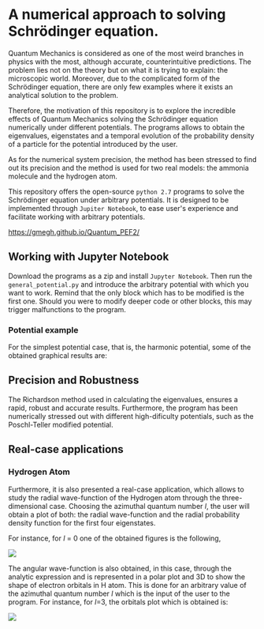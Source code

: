 # A numerical approach to solving Schrödinger equation.

Quantum Mechanics is considered as one of the most weird branches in physics with the most, although accurate, counterintuitive predictions. The problem lies not on the theory but on what it is trying to explain: the microscopic world. Moreover, due to the complicated form of the Schrödinger equation, there are only few examples where it exists an analytical solution to the problem. 

Therefore, the motivation of this repository is to explore the incredible effects of Quantum Mechanics solving the Schrödinger equation numerically under different potentials. The programs allows to obtain the eigenvalues, eigenstates and a temporal evolution of the probability density of a particle for the potential introduced by the user.

As for the numerical system precision, the method has been stressed to find out its precision and the method is used for two real models: the ammonia molecule and the hydrogen atom. 

This repository offers the open-source `python 2.7` programs to solve the Schrödinger equation under arbitrary potentials. It is designed to be implemented through `Jupiter Notebook`, to ease user's experience and facilitate working with arbitrary potentials.

https://gmegh.github.io/Quantum_PEF2/


## Working with **Jupyter Notebook**

Download the programs as a zip and install `Jupyter Notebook`. Then run the `general_potential.py` and introduce the arbitrary potential with which you want to work. Remind that the only block which has to be modified is the first one. Should you were to modify deeper code or other blocks, this may trigger malfunctions to the program.

### Potential example

For the simplest potential case, that is, the harmonic potential, some of the obtained graphical results are:


## Precision and Robustness
The Richardson method used in calculating the eigenvalues, ensures a rapid, robust and accurate results. Furthermore, the program has been numerically stressed out with different high-dificulty potentials, such as the Poschl-Teller modified potential. 

## Real-case applications
### Hydrogen Atom
Furthermore, it is also presented a real-case application, which allows to study the radial wave-function of the Hydrogen atom through the three-dimensional case. Choosing the azimuthal quantum number *l*, the user will obtain a plot of both: the radial wave-function and the radial probability density function for the first four eigenstates. 

For instance, for *l* = 0 one of the obtained figures is the following, 

![](http://gmegh.github.io/Quantum_PEF2/images/radialwf.png)


The angular wave-function is also obtained, in this case, through the analytic expression and is represented in a polar plot and 3D to show the shape of electron orbitals in H atom. This is done for an arbitrary value of the azimuthal quantum number *l* which is the input of the user to the program. For instance, for *l*=3, the orbitals plot which is obtained is:

![](http://gmegh.github.io/Quantum_PEF2/images/orbital.png)

